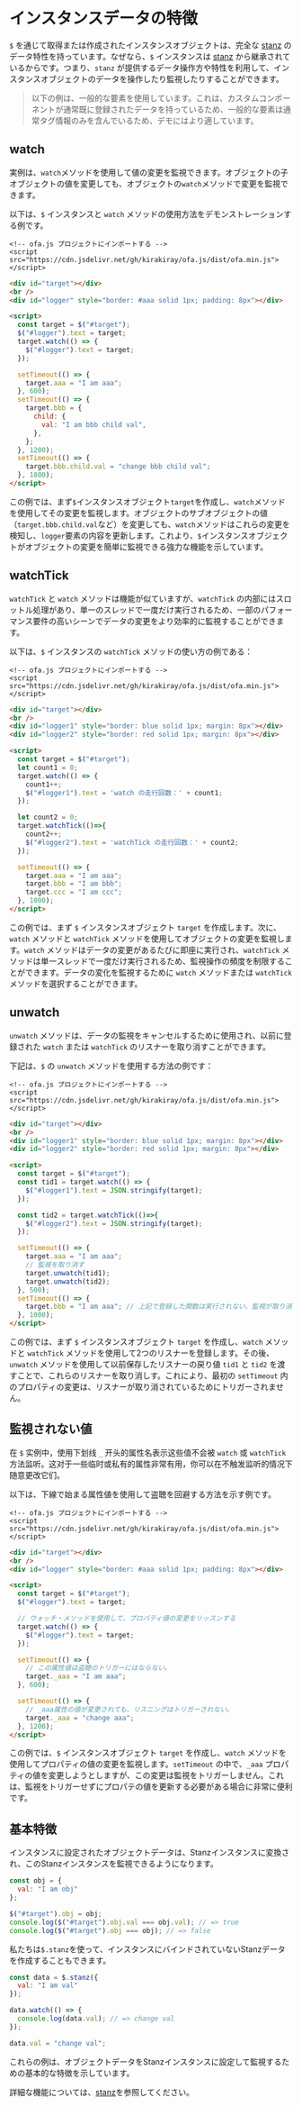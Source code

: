 # インスタンスデータの特徴

`$` を通じて取得または作成されたインスタンスオブジェクトは、完全な [stanz](https://github.com/kirakiray/stanz) のデータ特性を持っています。なぜなら、`$` インスタンスは [stanz](https://github.com/kirakiray/stanz) から継承されているからです。つまり、`stanz` が提供するデータ操作方や特性を利用して、インスタンスオブジェクトのデータを操作したり監視したりすることができます。

> 以下の例は、一般的な要素を使用しています。これは、カスタムコンポーネントが通常既に登録されたデータを持っているため、一般的な要素は通常タグ情報のみを含んでいるため、デモにはより適しています。

## watch

実例は、`watch`メソッドを使用して値の変更を監視できます。オブジェクトの子オブジェクトの値を変更しても、オブジェクトの`watch`メソッドで変更を監視できます。

以下は、`$` インスタンスと `watch` メソッドの使用方法をデモンストレーションする例です。

<html-viewer>

```
<!-- ofa.js プロジェクトにインポートする -->
<script src="https://cdn.jsdelivr.net/gh/kirakiray/ofa.js/dist/ofa.min.js"></script>
```

```html
<div id="target"></div>
<br />
<div id="logger" style="border: #aaa solid 1px; padding: 8px"></div>

<script>
  const target = $("#target");
  $("#logger").text = target;
  target.watch(() => {
    $("#logger").text = target;
  });

  setTimeout(() => {
    target.aaa = "I am aaa";
  }, 600);
  setTimeout(() => {
    target.bbb = {
      child: {
        val: "I am bbb child val",
      },
    };
  }, 1200);
  setTimeout(() => {
    target.bbb.child.val = "change bbb child val";
  }, 1800);
</script>
```

</html-viewer>

この例では、まず`$`インスタンスオブジェクト`target`を作成し、`watch`メソッドを使用してその変更を監視します。オブジェクトのサブオブジェクトの値（`target.bbb.child.val`など）を変更しても、`watch`メソッドはこれらの変更を検知し、`logger`要素の内容を更新します。これより、`$`インスタンスオブジェクトがオブジェクトの変更を簡単に監視できる強力な機能を示しています。

## watchTick

`watchTick` と `watch` メソッドは機能が似ていますが、`watchTick` の内部にはスロットル処理があり、単一のスレッドで一度だけ実行されるため、一部のパフォーマンス要件の高いシーンでデータの変更をより効率的に監視することができます。

以下は、`$` インスタンスの `watchTick` メソッドの使い方の例である：

<html-viewer>

```
<!-- ofa.js プロジェクトにインポートする -->
<script src="https://cdn.jsdelivr.net/gh/kirakiray/ofa.js/dist/ofa.min.js"></script>
```

```html
<div id="target"></div>
<br />
<div id="logger1" style="border: blue solid 1px; margin: 8px"></div>
<div id="logger2" style="border: red solid 1px; margin: 8px"></div>

<script>
  const target = $("#target");
  let count1 = 0;
  target.watch(() => {
    count1++;
    $("#logger1").text = 'watch の走行回数：' + count1;
  });

  let count2 = 0;
  target.watchTick(()=>{
    count2++;
    $("#logger2").text = 'watchTick の走行回数：' + count2;
  });

  setTimeout(() => {
    target.aaa = "I am aaa";
    target.bbb = "I am bbb";
    target.ccc = "I am ccc";
  }, 1000);
</script>
```

</html-viewer>

この例では、まず `$` インスタンスオブジェクト `target` を作成します。次に、`watch` メソッドと `watchTick` メソッドを使用してオブジェクトの変更を監視します。`watch` メソッドはデータの変更があるたびに即座に実行され、`watchTick` メソッドは単一スレッドで一度だけ実行されるため、監視操作の頻度を制限することができます。データの変化を監視するために `watch` メソッドまたは `watchTick` メソッドを選択することができます。

## unwatch

`unwatch` メソッドは、データの監視をキャンセルするために使用され、以前に登録された `watch` または `watchTick` のリスナーを取り消すことができます。

下記は、`$` の `unwatch` メソッドを使用する方法の例です：

<html-viewer>

```
<!-- ofa.js プロジェクトにインポートする -->
<script src="https://cdn.jsdelivr.net/gh/kirakiray/ofa.js/dist/ofa.min.js"></script>
```

```html
<div id="target"></div>
<br />
<div id="logger1" style="border: blue solid 1px; margin: 8px"></div>
<div id="logger2" style="border: red solid 1px; margin: 8px"></div>

<script>
  const target = $("#target");
  const tid1 = target.watch(() => {
    $("#logger1").text = JSON.stringify(target);
  });

  const tid2 = target.watchTick(()=>{
    $("#logger2").text = JSON.stringify(target);
  });

  setTimeout(() => {
    target.aaa = "I am aaa";
    // 監視を取り消す
    target.unwatch(tid1);
    target.unwatch(tid2);
  }, 500);
  setTimeout(() => {
    target.bbb = "I am aaa"; // 上記で登録した関数は実行されない、監視が取り消されているため
  }, 1000);
</script>
```

</html-viewer>

この例では、まず `$` インスタンスオブジェクト `target` を作成し、`watch` メソッドと `watchTick` メソッドを使用して2つのリスナーを登録します。その後、`unwatch` メソッドを使用して以前保存したリスナーの戻り値 `tid1` と `tid2` を渡すことで、これらのリスナーを取り消しす。これにより、最初の `setTimeout` 内のプロパティの変更は、リスナーが取り消されているためにトリガーされません。

## 監視されない値

在 `$` 实例中，使用下划线 `_` 开头的属性名表示这些值不会被 `watch` 或 `watchTick` 方法监听。这对于一些临时或私有的属性非常有用，你可以在不触发监听的情况下随意更改它们。

以下は、下線で始まる属性値を使用して盗聴を回避する方法を示す例です。

<html-viewer>

```
<!-- ofa.js プロジェクトにインポートする -->
<script src="https://cdn.jsdelivr.net/gh/kirakiray/ofa.js/dist/ofa.min.js"></script>
```

```html
<div id="target"></div>
<br />
<div id="logger" style="border: #aaa solid 1px; padding: 8px"></div>

<script>
  const target = $("#target");
  $("#logger").text = target;

  // ウォッチ・メソッドを使用して、プロパティ値の変更をリッスンする
  target.watch(() => {
    $("#logger").text = target;
  });

  setTimeout(() => {
    // この属性値は盗聴のトリガーにはならない。
    target._aaa = "I am aaa";
  }, 600);

  setTimeout(() => {
    // _aaa属性の値が変更されても、リスニングはトリガーされない。
    target._aaa = "change aaa";
  }, 1200);
</script>
```

</html-viewer>

この例では、`$` インスタンスオブジェクト `target` を作成し、`watch` メソッドを使用してプロパティの値の変更を監視します。`setTimeout` の中で、`_aaa` プロパティの値を変更しようとしますが、この変更は監視をトリガーしません。これは、監視をトリガーせずにプロパテの値を更新する必要がある場合に非常に便利です。

## 基本特徴

インスタンスに設定されたオブジェクトデータは、Stanzインスタンスに変換され、このStanzインスタンスを監視できるようになります。

```javascript
const obj = {
  val: "I am obj"
};

$("#target").obj = obj;
console.log($("#target").obj.val === obj.val); // => true
console.log($("#target").obj === obj); // => false
```

私たちは`$.stanz`を使って、インスタンスにバインドされていないStanzデータを作成することもできます。

```javascript
const data = $.stanz({
  val: "I am val"
});

data.watch(() => {
  console.log(data.val); // => change val
});

data.val = "change val";
```

これらの例は、オブジェクトデータをStanzインスタンスに設定して監視するための基本的な特徴を示しています。

詳細な機能については、[stanz](https://github.com/kirakiray/stanz)を参照してください。